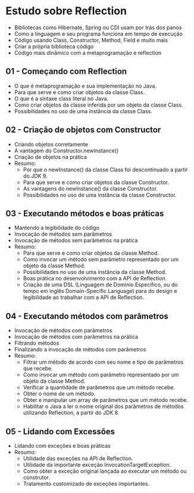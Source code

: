 # Estudo sobre Reflection

- Bibliotecas como Hibernate, Spring ou CDI usam por trás dos panos
- Como a linguagem e seu programa funciona em tempo de execução
- Código usando Class, Constructor, Method, Field e muito mais
- Criar a própria biblioteca código
- Código mais dinâmico com a metaprogramação e reflection

## 01 - Começando com Reflection
- O que é metaprogramação e sua implementação no Java.
- Para que serve e como criar objetos da classe Class<T>.
- O que é a sintaxe class literal no Java.
- Como criar objetos da classe inferida por um objeto da classe Class<T>.
- Possibilidades no uso de uma instância da classe Class<T>.
 
 ## 02 - Criação de objetos com Constructor
 - Criando objetos corretamente
 - A vantagem do Constructor.newInstance()
 - Criação de objetos na prática
 - Resumo:
   - Por que o newInstance() da classe Class<T> foi descontinuado a partir do JDK 9.
   - Para que serve e como criar objetos da classe Constructor<T>.
   - As vantagens do newInstance() da classe Constructor<T>.
   - Possibilidades no uso de uma instância da classe Constructor<T>.

## 03 - Executando métodos e boas práticas
- Mantendo a legibilidade do código
- Invocação de métodos sem parâmetros
- Invocação de métodos sem parâmetros na prática
- Resumo:
  - Para que serve e como criar objetos da classe Method.
  - Como invocar um método sem parâmetro representado por um objeto da classe Method.
  - Possibilidades no uso de uma instância da classe Method.
  - Boas prática no desenvolvimento com a API de Reflection.
  - Criação de uma DSL (Linguagem de Domínio Específico, ou do tempo em inglês Domain-Specific Language) para do design e legibilidade ao trabalhar com a API de    Reflection.
  
## 04 - Executando métodos com parâmetros
- Invocação de métodos com parâmetros
- Invocação de métodos com parâmetros na prática
- Filtrando métodos
- Finalizando a invocação de métodos com parâmetros
- Resumo:
  - Filtrar um método de acordo com seu nome e tipo de parâmetros que recebe.
  - Como invocar um método com parâmetro representado por um objeto da classe Method.
  - Verificar a quantidade de parâmetros que um método recebe.
  - Obter o nome de um método.
  - Obter e manipular um array de parâmetros que um método recebe.
  - Habilitar o Java a ler o nome original dos parâmetros de métodos utilizando Reflection, a partir do JDK 8.
  
## 05 - Lidando com Excessões
- Lidando com exceções e boas práticas
- Resumo:
  - Utilidade das exceções na API de Reflection.
  - Utilidade da importante exceção InvocationTargetException.
  - Como obter a exceção original lançada ao executar um método ou construtor.
  - Tratamento customizado de exceções importantes.
